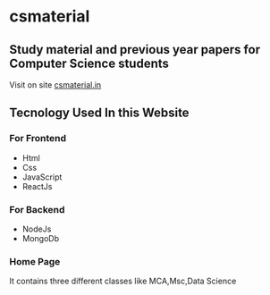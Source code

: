 # csmaterial  

## Study material and previous year papers for Computer Science students    
Visit on site [csmaterial.in](https://www.csmaterial.in/)
## Tecnology Used In this Website

### For Frontend            
- Html 
- Css 
- JavaScript 
- ReactJs

 ### For Backend     
 - NodeJs                           
 - MongoDb 
 
### Home Page 
It contains three different classes like MCA,Msc,Data Science 





